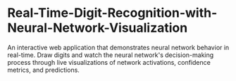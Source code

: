 # Real-Time-Digit-Recognition-with-Neural-Network-Visualization
An interactive web application that demonstrates neural network behavior in real-time. Draw digits and watch the neural network's decision-making process through live visualizations of network activations, confidence metrics, and predictions.
